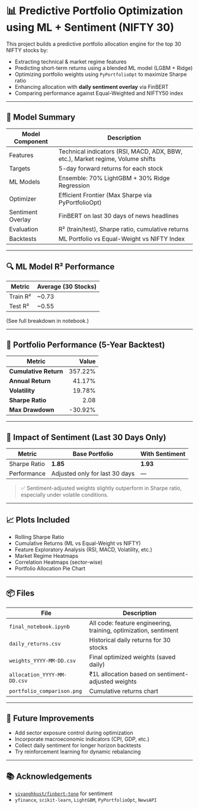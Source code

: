 # 📊 Predictive Portfolio Optimization using ML + Sentiment (NIFTY 30)

This project builds a predictive portfolio allocation engine for the top 30 NIFTY stocks by:
- Extracting technical & market regime features
- Predicting short-term returns using a blended ML model (LGBM + Ridge)
- Optimizing portfolio weights using `PyPortfolioOpt` to maximize Sharpe ratio
- Enhancing allocation with **daily sentiment overlay** via FinBERT
- Comparing performance against Equal-Weighted and NIFTY50 index

---

## 🧠 Model Summary

| Model Component    | Description                                      |
|--------------------|--------------------------------------------------|
| Features           | Technical indicators (RSI, MACD, ADX, BBW, etc.), Market regime, Volume shifts |
| Targets            | 5-day forward returns for each stock             |
| ML Models          | Ensemble: 70% LightGBM + 30% Ridge Regression    |
| Optimizer          | Efficient Frontier (Max Sharpe via PyPortfolioOpt) |
| Sentiment Overlay  | FinBERT on last 30 days of news headlines        |
| Evaluation         | R² (train/test), Sharpe ratio, cumulative returns |
| Backtests          | ML Portfolio vs Equal-Weight vs NIFTY Index      |

---

## 🔍 ML Model R² Performance

| Metric         | Average (30 Stocks) |
|----------------|---------------------|
| Train R²       | ~0.73               |
| Test R²        | ~0.55               |

(See full breakdown in notebook.)

---

## 💼 Portfolio Performance (5-Year Backtest)

| Metric              | Value             |
|---------------------|------------------:|
| **Cumulative Return** | 357.22%         |
| **Annual Return**     | 41.17%          |
| **Volatility**        | 19.78%          |
| **Sharpe Ratio**      | 2.08            |
| **Max Drawdown**      | -30.92%         |

---

## 📰 Impact of Sentiment (Last 30 Days Only)

| Metric         | Base Portfolio | With Sentiment |
|----------------|----------------|----------------|
| Sharpe Ratio   | **1.85**       | **1.93**       |
| Performance    | Adjusted only for last 30 days | — |

> ✅ Sentiment-adjusted weights slightly outperform in Sharpe ratio, especially under volatile conditions.

---

## 📈 Plots Included

- Rolling Sharpe Ratio
- Cumulative Returns (ML vs Equal-Weight vs NIFTY)
- Feature Exploratory Analysis (RSI, MACD, Volatility, etc.)
- Market Regime Heatmaps
- Correlation Heatmaps (sector-wise)
- Portfolio Allocation Pie Chart

---

## 📦 Files

| File                        | Description                            |
|-----------------------------|----------------------------------------|
| `final_notebook.ipynb`      | All code: feature engineering, training, optimization, sentiment |
| `daily_returns.csv`         | Historical daily returns for 30 stocks |
| `weights_YYYY-MM-DD.csv`    | Final optimized weights (saved daily)  |
| `allocation_YYYY-MM-DD.csv` | ₹1L allocation based on sentiment-adjusted weights |
| `portfolio_comparison.png`  | Cumulative returns chart               |

---

## 🚀 Future Improvements

- Add sector exposure control during optimization
- Incorporate macroeconomic indicators (CPI, GDP, etc.)
- Collect daily sentiment for longer horizon backtests
- Try reinforcement learning for dynamic rebalancing

---

## 📚 Acknowledgements

- [`yiyanghkust/finbert-tone`](https://huggingface.co/yiyanghkust/finbert-tone) for sentiment
- `yfinance`, `scikit-learn`, `LightGBM`, `PyPortfolioOpt`, `NewsAPI`
